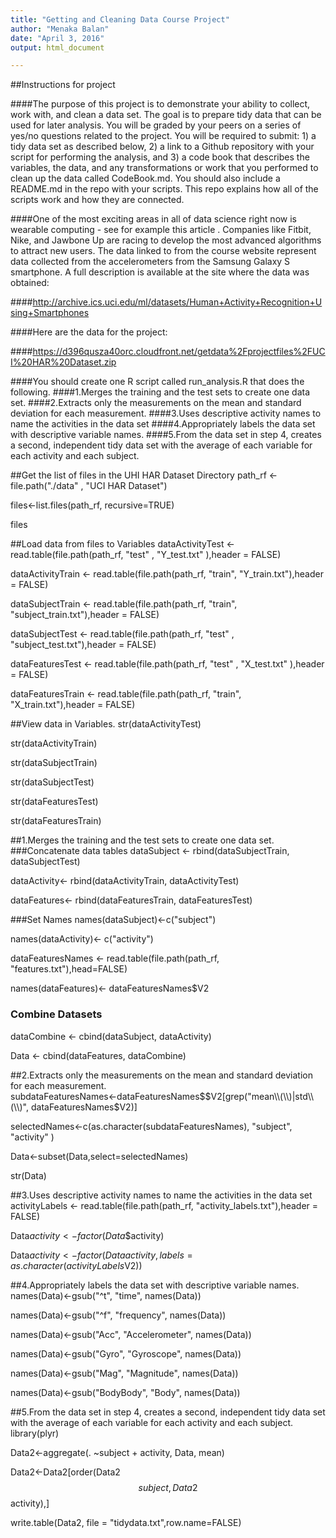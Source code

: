 ```yaml
---
title: "Getting and Cleaning Data Course Project"
author: "Menaka Balan"
date: "April 3, 2016"
output: html_document

---
```

##Instructions for project

####The purpose of this project is to demonstrate your ability to collect, work with, and clean a data set. The goal is to prepare tidy data that can be used for later analysis. You will be graded by your peers on a series of yes/no questions related to the project. You will be required to submit: 1) a tidy data set as described below, 2) a link to a Github repository with your script for performing the analysis, and 3) a code book that describes the variables, the data, and any transformations or work that you performed to clean up the data called CodeBook.md. You should also include a README.md in the repo with your scripts. This repo explains how all of the scripts work and how they are connected. 

####One of the most exciting areas in all of data science right now is wearable computing - see for example this article . Companies like Fitbit, Nike, and Jawbone Up are racing to develop the most advanced algorithms to attract new users. The data linked to from the course website represent data collected from the accelerometers from the Samsung Galaxy S smartphone. A full description is available at the site where the data was obtained: 

####http://archive.ics.uci.edu/ml/datasets/Human+Activity+Recognition+Using+Smartphones

####Here are the data for the project:

####https://d396qusza40orc.cloudfront.net/getdata%2Fprojectfiles%2FUCI%20HAR%20Dataset.zip 

####You should create one R script called run_analysis.R that does the following. 
####1.Merges the training and the test sets to create one data set.
####2.Extracts only the measurements on the mean and standard deviation for each measurement. 
####3.Uses descriptive activity names to name the activities in the data set
####4.Appropriately labels the data set with descriptive variable names.
####5.From the data set in step 4, creates a second, independent tidy data set with the average of each variable for each activity and each subject.

##Get the list of files in the UHI HAR Dataset Directory
path_rf <- file.path("./data" , "UCI HAR Dataset")

files<-list.files(path_rf, recursive=TRUE)

files


##Load data from files to Variables
dataActivityTest  <- read.table(file.path(path_rf, "test" , "Y_test.txt" ),header = FALSE)

dataActivityTrain <- read.table(file.path(path_rf, "train", "Y_train.txt"),header = FALSE)

dataSubjectTrain <- read.table(file.path(path_rf, "train", "subject_train.txt"),header = FALSE)

dataSubjectTest  <- read.table(file.path(path_rf, "test" , "subject_test.txt"),header = FALSE)

dataFeaturesTest  <- read.table(file.path(path_rf, "test" , "X_test.txt" ),header = FALSE)

dataFeaturesTrain <- read.table(file.path(path_rf, "train", "X_train.txt"),header = FALSE)


##View data in Variables.
str(dataActivityTest)

str(dataActivityTrain)

str(dataSubjectTrain)

str(dataSubjectTest)

str(dataFeaturesTest)

str(dataFeaturesTrain)

  
##1.Merges the training and the test sets to create one data set.
###Concatenate data tables
dataSubject <- rbind(dataSubjectTrain, dataSubjectTest) 

dataActivity<- rbind(dataActivityTrain, dataActivityTest) 

dataFeatures<- rbind(dataFeaturesTrain, dataFeaturesTest) 

###Set Names
names(dataSubject)<-c("subject")

names(dataActivity)<- c("activity")

dataFeaturesNames <- read.table(file.path(path_rf, "features.txt"),head=FALSE)

names(dataFeatures)<- dataFeaturesNames$V2

### Combine Datasets
dataCombine <- cbind(dataSubject, dataActivity)

Data <- cbind(dataFeatures, dataCombine)

##2.Extracts only the measurements on the mean and standard deviation for each measurement.  
subdataFeaturesNames<-dataFeaturesNames$$V2[grep("mean\\(\\)|std\\(\\)", dataFeaturesNames$V2)]

selectedNames<-c(as.character(subdataFeaturesNames), "subject", "activity" )

Data<-subset(Data,select=selectedNames)

str(Data)

##3.Uses descriptive activity names to name the activities in the data set
activityLabels <- read.table(file.path(path_rf, "activity_labels.txt"),header = FALSE)

Data$activity<-factor(Data$$activity)

Data$activity<- factor(Data$$activity,labels=as.character(activityLabels$V2))


##4.Appropriately labels the data set with descriptive variable names.
names(Data)<-gsub("^t", "time", names(Data)) 

names(Data)<-gsub("^f", "frequency", names(Data)) 

names(Data)<-gsub("Acc", "Accelerometer", names(Data)) 

names(Data)<-gsub("Gyro", "Gyroscope", names(Data)) 

names(Data)<-gsub("Mag", "Magnitude", names(Data)) 

names(Data)<-gsub("BodyBody", "Body", names(Data)) 


##5.From the data set in step 4, creates a second, independent tidy data set with the average of each variable for each activity and each subject.
library(plyr) 

Data2<-aggregate(. ~subject + activity, Data, mean) 

Data2<-Data2[order(Data2$$subject,Data2$$activity),] 

write.table(Data2, file = "tidydata.txt",row.name=FALSE) 
 
